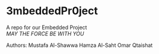 # 3mbeddedPr0ject
A repo for our Embedded Project <br/>
_MAY THE FORCE BE WITH YOU_

Authors:
Mustafa Al-Shawwa
Hamza Al-Saht 
Omar Qtaishat 
